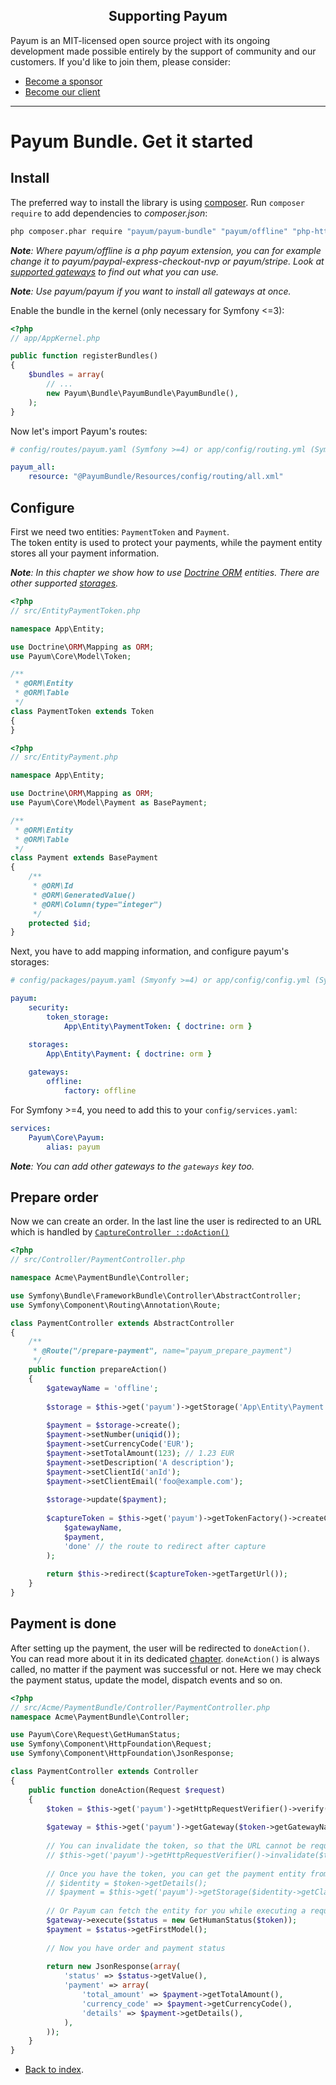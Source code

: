 <h2 align="center">Supporting Payum</h2>

Payum is an MIT-licensed open source project with its ongoing development made possible entirely by the support of community and our customers. If you'd like to join them, please consider:

- [Become a sponsor](https://www.patreon.com/makasim)
- [Become our client](http://forma-pro.com/)

---

# Payum Bundle. Get it started

## Install

The preferred way to install the library is using [composer](http://getcomposer.org/).
Run `composer require` to add dependencies to _composer.json_:

```bash
php composer.phar require "payum/payum-bundle" "payum/offline" "php-http/guzzle6-adapter"
```

_**Note**: Where payum/offline is a php payum extension, you can for example change it to payum/paypal-express-checkout-nvp or payum/stripe. Look at [supported gateways](../supported-gateways.md) to find out what you can use._

_**Note**: Use payum/payum if you want to install all gateways at once._

Enable the bundle in the kernel (only necessary for Symfony <=3):

``` php
<?php
// app/AppKernel.php

public function registerBundles()
{
    $bundles = array(
        // ...
        new Payum\Bundle\PayumBundle\PayumBundle(),
    );
}
```

Now let's import Payum's routes:

```yaml
# config/routes/payum.yaml (Symfony >=4) or app/config/routing.yml (Symfony <=3)

payum_all:
    resource: "@PayumBundle/Resources/config/routing/all.xml"
```

## Configure

First we need two entities: `PaymentToken` and `Payment`.  
The token entity is used to protect your payments, while the payment entity stores all your payment information.

_**Note**: In this chapter we show how to use [Doctrine ORM](https://www.doctrine-project.org/projects/orm.html) entities. There are other supported [storages](storages.md)._

```php
<?php
// src/EntityPaymentToken.php

namespace App\Entity;

use Doctrine\ORM\Mapping as ORM;
use Payum\Core\Model\Token;

/**
 * @ORM\Entity
 * @ORM\Table
 */
class PaymentToken extends Token
{
}
```

```php
<?php
// src/EntityPayment.php

namespace App\Entity;

use Doctrine\ORM\Mapping as ORM;
use Payum\Core\Model\Payment as BasePayment;

/**
 * @ORM\Entity
 * @ORM\Table
 */
class Payment extends BasePayment
{
    /**
     * @ORM\Id
     * @ORM\GeneratedValue()
     * @ORM\Column(type="integer")
     */
    protected $id;
}
```

Next, you have to add mapping information, and configure payum's storages:

```yml
# config/packages/payum.yaml (Smyonfy >=4) or app/config/config.yml (Symfony <=3)

payum:
    security:
        token_storage:
            App\Entity\PaymentToken: { doctrine: orm }

    storages:
        App\Entity\Payment: { doctrine: orm }
            
    gateways:
        offline:
            factory: offline
```

For Symfony >=4, you need to add this to your `config/services.yaml`:
```yml
services:
    Payum\Core\Payum:
        alias: payum
```

_**Note**: You can add other gateways to the `gateways` key too._

## Prepare order

Now we can create an order. In the last line the user is redirected to an URL which is handled by [`CaptureController ::doAction()`](https://github.com/Payum/PayumBundle/blob/fd930cb9516c8a5f19b4eeae35c8e37eea77ce11/Controller/CaptureController.php#L30)

```php
<?php
// src/Controller/PaymentController.php

namespace Acme\PaymentBundle\Controller;

use Symfony\Bundle\FrameworkBundle\Controller\AbstractController;
use Symfony\Component\Routing\Annotation\Route;

class PaymentController extends AbstractController
{
    /**
     * @Route("/prepare-payment", name="payum_prepare_payment")
     */
    public function prepareAction() 
    {
        $gatewayName = 'offline';
        
        $storage = $this->get('payum')->getStorage('App\Entity\Payment');
        
        $payment = $storage->create();
        $payment->setNumber(uniqid());
        $payment->setCurrencyCode('EUR');
        $payment->setTotalAmount(123); // 1.23 EUR
        $payment->setDescription('A description');
        $payment->setClientId('anId');
        $payment->setClientEmail('foo@example.com');
        
        $storage->update($payment);
        
        $captureToken = $this->get('payum')->getTokenFactory()->createCaptureToken(
            $gatewayName, 
            $payment, 
            'done' // the route to redirect after capture
        );
        
        return $this->redirect($captureToken->getTargetUrl());    
    }
}
```

## Payment is done

After setting up the payment, the user will be redirected to `doneAction()`. 
You can read more about it in its dedicated [chapter](purchase-done-action.md).
`doneAction()` is always called, no matter if the payment was successful or not.
Here we may check the payment status, update the model, dispatch events and so on.

```php
<?php
// src/Acme/PaymentBundle/Controller/PaymentController.php
namespace Acme\PaymentBundle\Controller;

use Payum\Core\Request\GetHumanStatus;
use Symfony\Component\HttpFoundation\Request;
use Symfony\Component\HttpFoundation\JsonResponse;

class PaymentController extends Controller 
{
    public function doneAction(Request $request)
    {
        $token = $this->get('payum')->getHttpRequestVerifier()->verify($request);
        
        $gateway = $this->get('payum')->getGateway($token->getGatewayName());
        
        // You can invalidate the token, so that the URL cannot be requested any more:
        // $this->get('payum')->getHttpRequestVerifier()->invalidate($token);
        
        // Once you have the token, you can get the payment entity from the storage directly. 
        // $identity = $token->getDetails();
        // $payment = $this->get('payum')->getStorage($identity->getClass())->find($identity);
        
        // Or Payum can fetch the entity for you while executing a request (preferred).
        $gateway->execute($status = new GetHumanStatus($token));
        $payment = $status->getFirstModel();
        
        // Now you have order and payment status
        
        return new JsonResponse(array(
            'status' => $status->getValue(),
            'payment' => array(
                'total_amount' => $payment->getTotalAmount(),
                'currency_code' => $payment->getCurrencyCode(),
                'details' => $payment->getDetails(),
            ),
        ));
    }
}
```

* [Back to index](../index.md).
